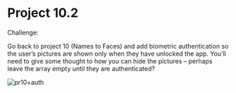 # Project 10.2

Challenge:

Go back to project 10 (Names to Faces) and add biometric authentication so the user’s pictures are shown only when they have unlocked the app. You’ll need to give some thought to how you can hide the pictures – perhaps leave the array empty until they are authenticated?


![pr10+auth](https://user-images.githubusercontent.com/30910230/63349148-7e521d00-c363-11e9-872d-88548f0dde08.gif)
